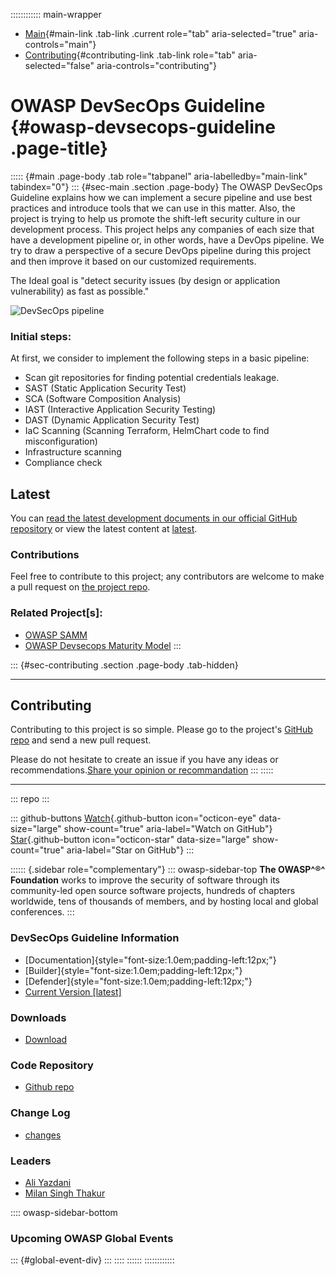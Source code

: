 :::::::::::: main-wrapper
- [Main](#div-main){#main-link .tab-link .current role="tab"
  aria-selected="true" aria-controls="main"}
- [Contributing](#div-contributing){#contributing-link .tab-link
  role="tab" aria-selected="false" aria-controls="contributing"}

# OWASP DevSecOps Guideline {#owasp-devsecops-guideline .page-title}

::::: {#main .page-body .tab role="tabpanel" aria-labelledby="main-link" tabindex="0"}
::: {#sec-main .section .page-body}
The OWASP DevSecOps Guideline explains how we can implement a secure
pipeline and use best practices and introduce tools that we can use in
this matter. Also, the project is trying to help us promote the
shift-left security culture in our development process. This project
helps any companies of each size that have a development pipeline or, in
other words, have a DevOps pipeline. We try to draw a perspective of a
secure DevOps pipeline during this project and then improve it based on
our customized requirements.

The Ideal goal is "detect security issues (by design or application
vulnerability) as fast as possible."

![DevSecOps pipeline](assets/images/DevSecOps-pipeline.png)

### Initial steps:

At first, we consider to implement the following steps in a basic
pipeline:

- Scan git repositories for finding potential credentials leakage.
- SAST (Static Application Security Test)
- SCA (Software Composition Analysis)
- IAST (Interactive Application Security Testing)
- DAST (Dynamic Application Security Test)
- IaC Scanning (Scanning Terraform, HelmChart code to find
  misconfiguration)
- Infrastructure scanning
- Compliance check

## Latest

You can [read the latest development documents in our official GitHub
repository](https://github.com/OWASP/DevSecOpsGuideline/tree/master/documents)
or view the latest content at [latest](latest/index.html).

### Contributions

Feel free to contribute to this project; any contributors are welcome to
make a pull request on [the project
repo](https://github.com/OWASP/DevSecOpsGuideline).

### Related Project\[s\]:

- [OWASP SAMM](../www-project-samm/index.html)
- [OWASP Devsecops Maturity
  Model](../www-project-devsecops-maturity-model/index.html)
:::

::: {#sec-contributing .section .page-body .tab-hidden}

------------------------------------------------------------------------

## Contributing

Contributing to this project is so simple. Please go to the project's
[GitHub repo](https://github.com/OWASP/DevSecOpsGuideline) and send a
new pull request.

Please do not hesitate to create an issue if you have any ideas or
recommendations.[Share your opinion or
recommandation](https://github.com/OWASP/DevSecOpsGuideline/issues)
:::
:::::

------------------------------------------------------------------------

::: repo
:::

::: github-buttons
[Watch](https://github.com/owasp/www-project-devsecops-guideline/subscription){.github-button
icon="octicon-eye" data-size="large" show-count="true"
aria-label="Watch on GitHub"}
[Star](https://github.com/owasp/www-project-devsecops-guideline){.github-button
icon="octicon-star" data-size="large" show-count="true"
aria-label="Star on GitHub"}
:::

:::::: {.sidebar role="complementary"}
::: owasp-sidebar-top
**The OWASP^®^ Foundation** works to improve the security of software
through its community-led open source software projects, hundreds of
chapters worldwide, tens of thousands of members, and by hosting local
and global conferences.
:::

### DevSecOps Guideline Information

- [Documentation]{style="font-size:1.0em;padding-left:12px;"}
- [Builder]{style="font-size:1.0em;padding-left:12px;"}
- [Defender]{style="font-size:1.0em;padding-left:12px;"}
- [Current Version \[latest\]](latest/index.html)

### Downloads

- [Download](https://github.com/OWASP/DevSecOpsGuideline/releases)

### Code Repository

- [Github repo](https://github.com/OWASP/DevSecOpsGuideline)

### Change Log

- [changes](https://github.com/OWASP/DevSecOpsGuideline/releases)

### Leaders

- [Ali
  Yazdani](../cdn-cgi/l/email-protection.html#86e7eaefa8ffe7fce2e7e8efc6e9f1e7f5f6a8e9f4e1)
- [Milan Singh
  Thakur](../cdn-cgi/l/email-protection.html#2e4347424f406e41594f5d5e00415c49)

:::: owasp-sidebar-bottom
### Upcoming OWASP Global Events

::: {#global-event-div}
:::
::::
::::::
::::::::::::
